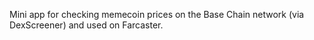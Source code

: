 Mini app for checking memecoin prices on the Base Chain network (via DexScreener) and used on Farcaster.
